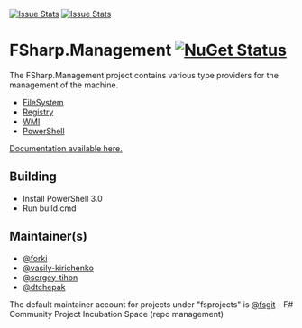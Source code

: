 [![Issue Stats](http://issuestats.com/github/fsprojects/FSharp.Management/badge/issue)](http://issuestats.com/github/fsprojects/FSharp.Management)
[![Issue Stats](http://issuestats.com/github/fsprojects/FSharp.Management/badge/pr)](http://issuestats.com/github/fsprojects/FSharp.Management)

FSharp.Management [![NuGet Status](http://img.shields.io/nuget/v/FSharp.Management.svg?style=flat)](https://www.nuget.org/packages/FSharp.Management/)
===========================

The FSharp.Management project contains various type providers for the management of the machine.

* [FileSystem](http://fsprojects.github.io/FSharp.Management/FileSystemProvider.html)
* [Registry](http://fsprojects.github.io/FSharp.Management/RegistryProvider.html)
* [WMI](http://fsprojects.github.io/FSharp.Management/WMIProvider.html)
* [PowerShell](http://fsprojects.github.io/FSharp.Management/PowerShellProvider.html)

<a href="http://fsprojects.github.io/FSharp.Management" target="_blank">Documentation available here.</a>

## Building

* Install PowerShell 3.0
* Run build.cmd

## Maintainer(s)

- [@forki](https://github.com/forki)
- [@vasily-kirichenko](https://github.com/vasily-kirichenko)
- [@sergey-tihon](https://github.com/sergey-tihon)
- [@dtchepak](https://github.com/dtchepak)

The default maintainer account for projects under "fsprojects" is [@fsgit](https://github.com/fsgit) - F# Community Project Incubation Space (repo management)
